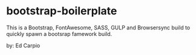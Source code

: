 # bootstrap-boilerplate

This is a Bootstrap, FontAwesome, SASS, GULP and Browsersync build to quickly spawn a bootsrap famework build.

by: Ed Carpio
